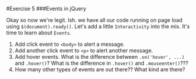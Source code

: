 #Exercise 5
###Events in jQuery

Okay so now we're legit. Ish. we have all our code running on page load using `$(document).ready()`. Let's add a little `Interactivity` into the mix.
It's time to learn about `Events`.

1. Add click event to `<body>` to alert a message.
2. Add another click event to `<p>` to alert another message.
3. Add hover events. What is the difference between `.on('hover', ...)` and `.hover()`? What is the difference in `.hover()` and `.mouseenter()`???
4. How many other types of events are out there?? What kind are there?